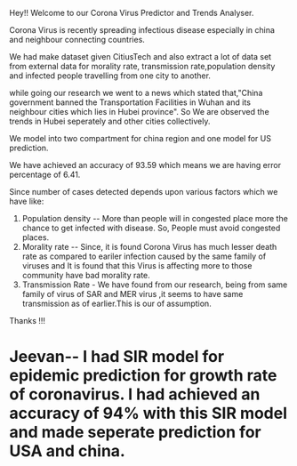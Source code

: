 Hey!! Welcome to our Corona Virus Predictor and Trends Analyser.

Corona Virus is recently spreading infectious disease especially in china and neighbour connecting countries.

We had make dataset given CitiusTech and also extract a lot of data set from external data for morality rate, transmission rate,population density and infected people travelling from one city to another.

while going our research we went to a news which stated that,"China government banned the Transportation Facilities in Wuhan and its neighbour cities which lies in Hubei province". So We are observed the trends in Hubei seperately and other cities collectively.

We model into two compartment for china region and one model for US prediction.

We have achieved an accuracy of 93.59 which means we are having error percentage of 6.41.

Since number of cases detected depends upon various factors which we have like:

1. Population density -- More than people will in congested place more the chance to get infected with disease. So, People must avoid congested places.
2. Morality rate -- Since, it is found Corona Virus has much lesser death rate as compared to eariler infection caused by the same family of viruses and It is found that this Virus is affecting more to those community have bad morality rate.
3. Transmission Rate - We have found from our research, being from same family of virus of SAR and MER virus ,it seems to have same transmission as of earlier.This is our of assumption.

Thanks !!!
# Jeevan-- I had SIR model for epidemic prediction for growth rate of coronavirus. I had achieved an accuracy of 94% with this SIR model and made seperate prediction for USA and china.
